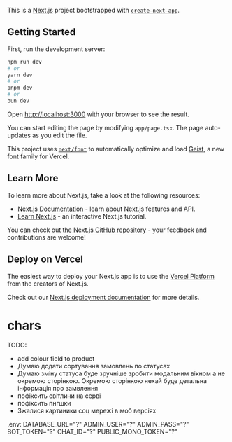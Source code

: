This is a [Next.js](https://nextjs.org) project bootstrapped with [`create-next-app`](https://nextjs.org/docs/app/api-reference/cli/create-next-app).

## Getting Started

First, run the development server:

```bash
npm run dev
# or
yarn dev
# or
pnpm dev
# or
bun dev
```

Open [http://localhost:3000](http://localhost:3000) with your browser to see the result.

You can start editing the page by modifying `app/page.tsx`. The page auto-updates as you edit the file.

This project uses [`next/font`](https://nextjs.org/docs/app/building-your-application/optimizing/fonts) to automatically optimize and load [Geist](https://vercel.com/font), a new font family for Vercel.

## Learn More

To learn more about Next.js, take a look at the following resources:

- [Next.js Documentation](https://nextjs.org/docs) - learn about Next.js features and API.
- [Learn Next.js](https://nextjs.org/learn) - an interactive Next.js tutorial.

You can check out [the Next.js GitHub repository](https://github.com/vercel/next.js) - your feedback and contributions are welcome!

## Deploy on Vercel

The easiest way to deploy your Next.js app is to use the [Vercel Platform](https://vercel.com/new?utm_medium=default-template&filter=next.js&utm_source=create-next-app&utm_campaign=create-next-app-readme) from the creators of Next.js.

Check out our [Next.js deployment documentation](https://nextjs.org/docs/app/building-your-application/deploying) for more details.
# chars

TODO:
- add colour field to product
- Думаю додати сортування замовлень по статусах
- Думаю зміну статуса буде зручніше зробити модальним вікном а не окремою сторінкою. Окремою сторінкою нехай буде детальна інформація про замвлення
- пофіксить світлини на серві
- пофіксить пнгшки
- Зжалися картиники соц мережі в моб версіях


.env:
DATABASE_URL="?"
ADMIN_USER="?"
ADMIN_PASS="?"
BOT_TOKEN="?"
CHAT_ID="?"
PUBLIC_MONO_TOKEN="?"
